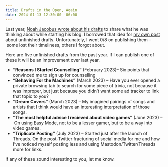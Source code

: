 ```yaml
---
title: Drafts in the Open, Again
date: 2024-01-13 12:30:00 -06:00
---
```


Last year, [Noah Jacobus wrote about his drafts](https://noahjacob.us/words/writing-in-the-open) to share what he was thinking about while starting his blog. I borrowed that idea for [my own post](/journal/2023/potential-posts/) about unfinished drafts. Unfortunately, I went 0/8 on publishing them – some lost their timeliness, others I forgot about.

Here are five unfinished drafts from the past year. If I can publish one of these it will be an improvement over last year.

- **“Reasons I Started Counselling”** (February 2023)– Six points that convinced me to sign up for counselling
- **“Behaving For the Machines”** (March 2023) – Have you ever opened a private browsing tab to search for some piece of trivia, not because it was improper, but just because you didn’t want some ad tracker to link that topic to you?
- **“Dream Covers”** (March 2023) – My imagined pairings of songs and artists that I think would have an interesting interpretation of those songs.
- **“The most helpful advice I recieved about video games”** (June 2023) – On using Easy Mode, not to be a lesser gamer, but to be a way into video games.
- **“Triplicate Posting”** (July 2023) – Started just after the launch of Threads. On the post-Twitter fracturing of social media for me and how I’ve noticed myself posting less and using Mastodon/Twitter/Threads more for links.

If any of these sound interesting to you, let me know.